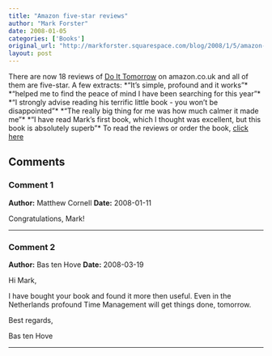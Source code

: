 ```yaml
---
title: "Amazon five-star reviews"
author: "Mark Forster"
date: 2008-01-05
categories: ['Books']
original_url: "http://markforster.squarespace.com/blog/2008/1/5/amazon-five-star-reviews.html"
layout: post
---
```


There are now 18 reviews of [Do It Tomorrow](http://astore.amazon.co.uk/markforstthet-21/detail/0340909129/202-5192746-6216655) on amazon.co.uk and all of them are five-star.
A few extracts:
\*“It’s simple, profound and it works”\*
\*“helped me to find the peace of mind I have been searching for this year”\*
\*“I strongly advise reading his terrific little book - you won’t be disappointed”\*
\*“The really big thing for me was how much calmer it made me”\*
\*“I have read Mark’s first book, which I thought was excellent, but this book is absolutely superb”\*
To read the reviews or order the book, [click here](http://astore.amazon.co.uk/markforstthet-21/detail/0340909129/202-5192746-6216655)

## Comments

### Comment 1
**Author:** Matthew Cornell
**Date:** 2008-01-11

Congratulations, Mark!

---

### Comment 2
**Author:** Bas ten Hove
**Date:** 2008-03-19

Hi Mark,  
  
I have bought your book and found it more then useful. Even in the Netherlands profound Time Management will get things done, tomorrow.  
  
Best regards,  
  
Bas ten Hove

---
